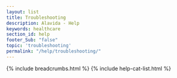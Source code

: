 ```yaml
---
layout: list
title: Troubleshooting
description: Alavida - Help
keywords: healthcare
section_id: help
footer_Sub: "false"
topic: 'troubleshooting'
permalink: "/help/troubleshooting/" 
---
```

{% include breadcrumbs.html %}
{% include help-cat-list.html %}

